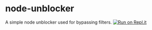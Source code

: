 # node-unblocker
A simple node unblocker used for bypassing filters.
[![Run on Repl.it](https://repl.it/badge/github/sh0e/node-unblocker)](https://repl.it/github/sh0e/node-unblocker)
